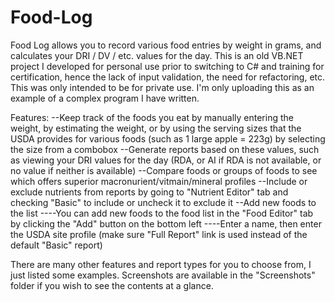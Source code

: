 # Food-Log
Food Log allows you to record various food entries by weight in grams, and calculates your DRI / DV / etc. values for the day. 
This is an old VB.NET project I developed for personal use prior to switching to C# and training for certification, hence the lack of input validation, the need for refactoring, etc.
This was only intended to be for private use. I'm only uploading this as an example of a complex program I have written.

Features:
--Keep track of the foods you eat by manually entering the weight, by estimating the weight, or by using the serving sizes that the USDA provides for various foods (such as 1 large apple = 223g) by selecting the size from a combobox
--Generate reports based on these values, such as viewing your DRI values for the day (RDA, or AI if RDA is not available, or no value if neither is available)
--Compare foods or groups of foods to see which offers superior macronurient/vitmain/mineral profiles
--Include or exclude nutrients from reports by going to "Nutrient Editor" tab and checking "Basic" to include or uncheck it to exclude it
--Add new foods to the list
----You can add new foods to the food list in the "Food Editor" tab by clicking the "Add" button on the bottom left
----Enter a name, then enter the USDA site profile (make sure "Full Report" link is used instead of the default "Basic" report)

There are many other features and report types for you to choose from, I just listed some examples.
Screenshots are available in the "Screenshots" folder if you wish to see the contents at a glance.
